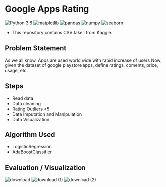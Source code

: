 # Google Apps Rating
![Python 3.6](https://img.shields.io/badge/Python-3.6-brightgreen.svg) ![matplotlib](https://img.shields.io/badge/Library-Matplotlib-orange.svg) ![pandas](https://img.shields.io/badge/Library-Pandas-orange.svg) ![numpy](https://img.shields.io/badge/Library-Numpy-orange.svg) ![seaborn](https://img.shields.io/badge/Library-Seaborn-orange.svg)

- This repository contains CSV taken from Kaggle.

## Problem Statement
As we all know, Apps are used world wide with rapid increase of users Now, given the dataset of google playstore apps, define ratings, coments, price, usage, etc.

## Steps
- Read data
- Data cleaning
- Rating Outliers >5
- Data Imputation and Manipulation
- Data Visualization

## Algorithm Used
- LogisticRegression
- AdaBoostClassifier

## Evaluation / Visualization


![download](https://user-images.githubusercontent.com/62024355/87870710-3c44b780-c9c8-11ea-922d-6657fb91cfa3.png)
![download (1)](https://user-images.githubusercontent.com/62024355/87870713-3e0e7b00-c9c8-11ea-9200-c389c55b09ba.png)
![download (2)](https://user-images.githubusercontent.com/62024355/87870714-3fd83e80-c9c8-11ea-86ac-91bd5fa10081.png)


